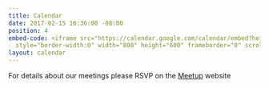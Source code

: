 ```yaml
---
title: Calendar
date: 2017-02-15 16:36:00 -08:00
position: 4
embed-code: <iframe src="https://calendar.google.com/calendar/embed?height=600&amp;wkst=1&amp;bgcolor=%23FFFFFF&amp;src=wadist9indivisibles%40gmail.com&amp;color=%231B887A&amp;ctz=America%2FLos_Angeles"
  style="border-width:0" width="800" height="600" frameborder="0" scrolling="no"></iframe>
layout: calendar
---
```


For details about our meetings please RSVP on the [Meetup](https://www.meetup.com/Washington-District-9-Indivisibles/) website
